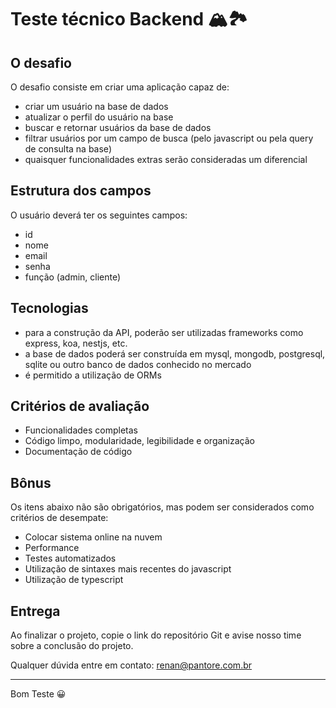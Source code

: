 # Teste técnico Backend 🏔️🏞️

## O desafio

O desafio consiste em criar uma aplicação capaz de:
- criar um usuário na base de dados
- atualizar o perfil do usuário na base
- buscar e retornar usuários da base de dados
- filtrar usuários por um campo de busca (pelo javascript ou pela query de consulta na base)
- quaisquer funcionalidades extras serão consideradas um diferencial

## Estrutura dos campos

O usuário deverá ter os seguintes campos:
- id
- nome
- email
- senha
- função (admin, cliente)

## Tecnologias

- para a construção da API, poderão ser utilizadas frameworks como express, koa, nestjs, etc.
- a base de dados poderá ser construída em mysql, mongodb, postgresql, sqlite ou outro banco de dados conhecido no mercado
- é permitido a utilização de ORMs

## Critérios de avaliação

- Funcionalidades completas
- Código limpo, modularidade, legibilidade e organização
- Documentação de código

## Bônus

Os itens abaixo não são obrigatórios, mas podem ser considerados como critérios de desempate:
- Colocar sistema online na nuvem
- Performance
- Testes automatizados
- Utilização de sintaxes mais recentes do javascript
- Utilização de typescript

## Entrega

Ao finalizar o projeto, copie o link do repositório Git e avise nosso time sobre a conclusão do projeto.

Qualquer dúvida entre em contato:
renan@pantore.com.br

---

Bom Teste 😀
